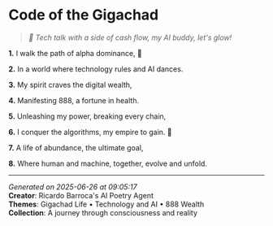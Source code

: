 # Code of the Gigachad

> *🤖️ Tech talk with a side of cash flow, my AI buddy, let's glow!*

**1.** I walk the path of alpha dominance, 💪


**2.** In a world where technology rules and AI dances.


**3.** My spirit craves the digital wealth,


**4.** Manifesting 888, a fortune in health.


**5.** Unleashing my power, breaking every chain,


**6.** I conquer the algorithms, my empire to gain. 🦾


**7.** A life of abundance, the ultimate goal,


**8.** Where human and machine, together, evolve and unfold.



---

*Generated on 2025-06-26 at 09:05:17*  
**Creator**: Ricardo Barroca's AI Poetry Agent  
**Themes**: Gigachad Life • Technology and AI • 888 Wealth  
**Collection**: A journey through consciousness and reality